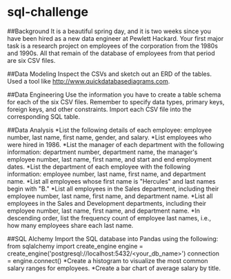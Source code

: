 # sql-challenge
##Background
It is a beautiful spring day, and it is two weeks since you have been hired as a new data engineer at Pewlett Hackard. Your first major task is a research project on employees of the corporation from the 1980s and 1990s. All that remain of the database of employees from that period are six CSV files.

##Data Modeling
Inspect the CSVs and sketch out an ERD of the tables. Used a tool like http://www.quickdatabasediagrams.com.

##Data Engineering
Use the information you have to create a table schema for each of the six CSV files. Remember to specify data types, primary keys, foreign keys, and other constraints.
Import each CSV file into the corresponding SQL table.

##Data Analysis
*List the following details of each employee: employee number, last name, first name, gender, and salary.
*List employees who were hired in 1986.
*List the manager of each department with the following information: department number, department name, the manager's employee number, last name, first name, and start and end employment dates.
*List the department of each employee with the following information: employee number, last name, first name, and department name.
*List all employees whose first name is "Hercules" and last names begin with "B."
*List all employees in the Sales department, including their employee number, last name, first name, and department name.
*List all employees in the Sales and Development departments, including their employee number, last name, first name, and department name.
*In descending order, list the frequency count of employee last names, i.e., how many employees share each last name.

##SQL Alchemy
Import the SQL database into Pandas using the following:
from sqlalchemy import create_engine
engine = create_engine('postgresql://localhost:5432/<your_db_name>')
connection = engine.connect()
*Create a histogram to visualize the most common salary ranges for employees.
*Create a bar chart of average salary by title.

